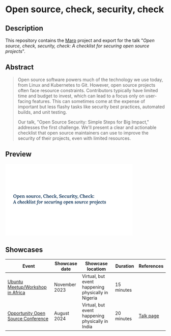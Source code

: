 # Open source, check, security, check

## Description

This repository contains the [Marp](https://marpit.marp.app/) project and export for the talk "*Open source, check, security, check: A checklist for securing open source projects*".

## Abstract

> Open source software powers much of the technology we use today, from Linux and Kubernetes to Git. However, open source projects often face resource constraints. Contributors typically have limited time and budget to invest, which can lead to a focus only on user-facing features. This can sometimes come at the expense of important but less flashy tasks like security best practices, automated builds, and unit testing.
> 
> Our talk, "Open Source Security: Simple Steps for Big Impact," addresses the first challenge. We'll present a clear and actionable checklist that open source maintainers can use to improve the security of their projects, even with limited resources.

## Preview

<a href="export.pdf">
    <kbd>
        <img src="preview.png" width="400px" alt="Presentation preview">
    </kbd>
</a>

## Showcases

| Event                                                                                          | Showcase date | Showcase locatiom                                  | Duration   | References                                                            |
| ---------------------------------------------------------------------------------------------- | ------------- | -------------------------------------------------- | ---------- | --------------------------------------------------------------------- |
| [Ubuntu Meetup/Workshop in Africa](https://twitter.com/ubuntu_Africa__)                        | November 2023 | Virtual, but event happening physically in Nigeria | 15 minutes |                                                                       |
| [Opportunity Open Source Conference](https://events.canonical.com/event/89/contributions/476/) | August 2024   | Virtual, but event happening physically in India   | 20 minutes | [Talk page](https://events.canonical.com/event/89/contributions/477/) |
